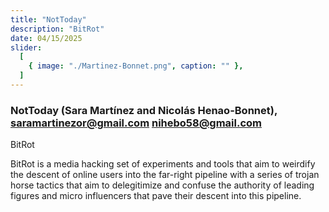 ```yaml
---
title: "NotToday"
description: "BitRot"
date: 04/15/2025
slider:
  [
    { image: "./Martinez-Bonnet.png", caption: "" },
  ]
---
```


### NotToday (Sara Martínez and Nicolás Henao-Bonnet), saramartinezor@gmail.com nihebo58@gmail.com

BitRot<br/>


BitRot is a media hacking set of experiments and tools that aim to weirdify the descent of online users into the far-right pipeline with a series of trojan horse tactics that aim to delegitimize and confuse the authority of leading figures and micro influencers that pave their descent into this pipeline. 
<br/>
